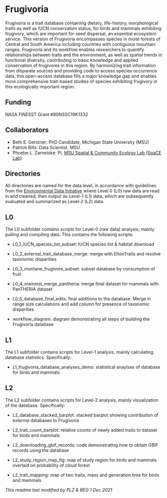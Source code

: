 # Frugivoria
Frugivoria is a trait database containing dietary, life-history, morphological traits as well as IUCN conservation status, for birds and mammals exhibiting frugivory, which are important for seed dispersal, an essential ecosystem service. This version of Frugivoria encompasses species in moist forests of Central and South America including countries with contiguous mountain ranges. Frugivoria and its workflow enables researchers to quantify relationships between traits and the environment, as well as spatial trends in functional diversity, contributing to basic knowledge and applied conservation of frugivores in this region. By harmonizing trait information from disparate sources and providing code to access species occurrence data, this open-access database fills a major knowledge gap and enables more comprehensive trait-based studies of species exhibiting frugivory in this ecologically important region.


## Funding
NASA FINESST Grant #80NSSC19K1332

## Collaborators
- Beth E. Gerstner: PhD Candidate, Michigan State University (MSU)
- Patrick Bills: Data Scientist, MSU
- Phoebe L. Zarnetske: PI, [MSU Spatial & Community Ecology Lab (SpaCE Lab)](http://www.communityecologylab.com)

## Directories

All directories are named for the data level, in accordance with guidelines from the [Environmental Data Initiative](http://www.environmentaldatainitiative.org) where Level 0 (L0) raw data are read in and cleaned, then output as Level-1 (L1) data, which are subsequently evaluated and summarized as Level-2 (L2) data.

## L0

The L0 subfolder contains scripts for Level-0 (raw data) analysis, mainly pulling and compiling data. This contains the following scripts: 

- L0_1_IUCN_species_list_subset: IUCN species list & habitat download

- L0_2_external_trait_database_merge: merge with EltonTraits and resolve taxonomic disparities

- L0_3_montane_frugivore_subset: subset database by consumption of fruit

- L0_4_mammal_merge_pantheria: merge final dataset for mammals with PanTHERIA dataset

- L0_5_database_final_edits: final additions to the database. Merge in range size calculations and add column for presence of taxonomic disparities

- workflow_diagram: diagram demonstrating all steps of building the Frugivoria database

## L1
The L1 subfolder contains scripts for Level-1 analysis, mainly calculating database statistics. Specifically:
- L1_frugivoria_database_analyses_demo: statistical anaylses of database for birds and mammals

## L2
The L2 subfolder contains scripts for Level-2 analysis, mainly visualization of the database. Specifically:

- L2_database_stacked_barplot: stacked barplot showing contribution of external databases to Frugivoria

- L2_trait_count_barplot: relative counts of newly added traits to dataset for birds and mammals

- L2_downloading_gbif_records: code demonstrating how to obtain GBIF records using the database

- L2_study_region_map_fig: map of study region for birds and mammals overlaid on probability of cloud forest

- L2_trait_mapping: map of two traits, mass and generation time for birds and mammals





*This readme last modified by PLZ & BEG 1 Dec 2021*
